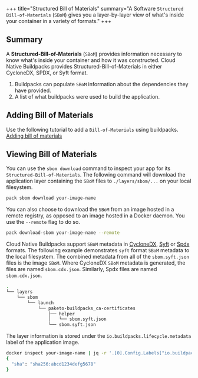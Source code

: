 +++
title="Structured Bill of Materials"
summary="A Software `Structured Bill-of-Materials` (`SBoM`) gives you a layer-by-layer view of what's inside your container in a variety of formats."
+++

## Summary

A **Structured-Bill-of-Materials** (`SBoM`) provides information necessary to know what's inside your container and how it was constructed.
Cloud Native Buildpacks provides Structured-Bill-of-Materials in either CycloneDX, SPDX, or Syft format.

1. Buildpacks can populate `SBoM` information about the dependencies they have provided.
2. A list of what buildpacks were used to build the application.

## Adding Bill of Materials

Use the following tutorial to add a `Bill-of-Materials` using buildpacks. <br/>
[Adding bill of materials][adding-bill-of-materials]

## Viewing Bill of Materials

You can use the `sbom download` command to inspect your app for its `Structured-Bill-of-Materials`. The following command will download the application layer containing the `SBoM` files to `./layers/sbom/...` on your local filesystem.

```bash
pack sbom download your-image-name
```

You can also choose to download the `SBoM` from an image hosted in a remote registry, as opposed to an image hosted in a Docker daemon. You use the `--remote` flag to do so.

```bash
pack download-sbom your-image-name --remote
```

Cloud Native Buildpacks support `SBoM` metadata in [CycloneDX](https://cyclonedx.org/), [Syft](https://github.com/anchore/syft) or [Spdx](https://spdx.dev/) formats.  The following example demonstrates `syft` format `SBoM` metadata to the local filesystem.  The combined metadata from all of the `sbom.syft.json` files is the image `SBoM`. Where CycloneDX `SBoM` metadata is generated, the files are named `sbom.cdx.json`. Similarly, Spdx files are named `sbom.cdx.json`.

```bash
.
└── layers
    └── sbom
        └── launch
            └── paketo-buildpacks_ca-certificates
                ├── helper
                │   └── sbom.syft.json
                └── sbom.syft.json
```

The layer information is stored under the `io.buildpacks.lifecycle.metadata` label of the application image.
```bash
docker inspect your-image-name | jq -r '.[0].Config.Labels["io.buildpacks.lifecycle.metadata"]' |  jq -r .sbom
{
  "sha": "sha256:abcd1234defg5678"
}
```

[adding-bill-of-materials]: /docs/buildpack-author-guide/create-buildpack/adding-bill-of-materials/
